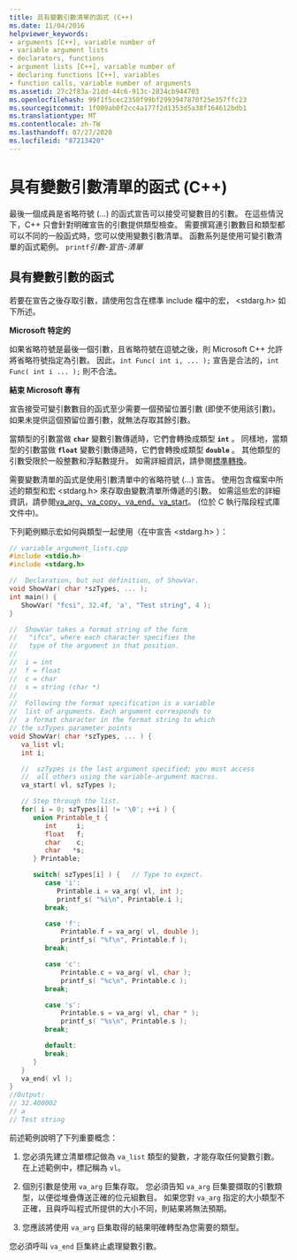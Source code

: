 ```yaml
---
title: 具有變數引數清單的函式 (C++)
ms.date: 11/04/2016
helpviewer_keywords:
- arguments [C++], variable number of
- variable argument lists
- declarators, functions
- argument lists [C++], variable number of
- declaring functions [C++], variables
- function calls, variable number of arguments
ms.assetid: 27c2f83a-21dd-44c6-913c-2834cb944703
ms.openlocfilehash: 99f1f5cec2350f99bf2993947870f25e357ffc23
ms.sourcegitcommit: 1f009ab0f2cc4a177f2d1353d5a38f164612bdb1
ms.translationtype: MT
ms.contentlocale: zh-TW
ms.lasthandoff: 07/27/2020
ms.locfileid: "87213420"
---
```

# <a name="functions-with-variable-argument-lists--c"></a>具有變數引數清單的函式 (C++)

最後一個成員是省略符號 (...) 的函式宣告可以接受可變數目的引數。 在這些情況下，C++ 只會針對明確宣告的引數提供類型檢查。 需要撰寫連引數數目和類型都可以不同的一般函式時，您可以使用變數引數清單。 函數系列是使用可變引數清單的函式範例。 `printf`*引數-宣告-清單*

## <a name="functions-with-variable-arguments"></a>具有變數引數的函式

若要在宣告之後存取引數，請使用包含在標準 include 檔中的宏， \<stdarg.h> 如下所述。

**Microsoft 特定的**

如果省略符號是最後一個引數，且省略符號在逗號之後，則 Microsoft C++ 允許將省略符號指定為引數。 因此，`int Func( int i, ... );` 宣告是合法的，`int Func( int i ... );` 則不合法。

**結束 Microsoft 專有**

宣告接受可變引數數目的函式至少需要一個預留位置引數 (即使不使用該引數)。 如果未提供這個預留位置引數，就無法存取其餘引數。

當類型的引數當做 **`char`** 變數引數傳遞時，它們會轉換成類型 **`int`** 。 同樣地，當類型的引數當做 **`float`** 變數引數傳遞時，它們會轉換成類型 **`double`** 。 其他類型的引數受限於一般整數和浮點數提升。 如需詳細資訊，請參閱[標準轉換](standard-conversions.md)。

需要變數清單的函式是使用引數清單中的省略符號 (...) 宣告。 使用包含檔案中所述的類型和宏 \<stdarg.h> 來存取由變數清單所傳遞的引數。 如需這些宏的詳細資訊，請參閱[va_arg、va_copy、va_end、va_start](../c-runtime-library/reference/va-arg-va-copy-va-end-va-start.md)。 (位於 C 執行階段程式庫文件中)。

下列範例顯示宏如何與類型一起使用（在中宣告 \<stdarg.h> ）：

```cpp
// variable_argument_lists.cpp
#include <stdio.h>
#include <stdarg.h>

//  Declaration, but not definition, of ShowVar.
void ShowVar( char *szTypes, ... );
int main() {
   ShowVar( "fcsi", 32.4f, 'a', "Test string", 4 );
}

//  ShowVar takes a format string of the form
//   "ifcs", where each character specifies the
//   type of the argument in that position.
//
//  i = int
//  f = float
//  c = char
//  s = string (char *)
//
//  Following the format specification is a variable
//  list of arguments. Each argument corresponds to
//  a format character in the format string to which
// the szTypes parameter points
void ShowVar( char *szTypes, ... ) {
   va_list vl;
   int i;

   //  szTypes is the last argument specified; you must access
   //  all others using the variable-argument macros.
   va_start( vl, szTypes );

   // Step through the list.
   for( i = 0; szTypes[i] != '\0'; ++i ) {
      union Printable_t {
         int     i;
         float   f;
         char    c;
         char   *s;
      } Printable;

      switch( szTypes[i] ) {   // Type to expect.
         case 'i':
            Printable.i = va_arg( vl, int );
            printf_s( "%i\n", Printable.i );
         break;

         case 'f':
             Printable.f = va_arg( vl, double );
             printf_s( "%f\n", Printable.f );
         break;

         case 'c':
             Printable.c = va_arg( vl, char );
             printf_s( "%c\n", Printable.c );
         break;

         case 's':
             Printable.s = va_arg( vl, char * );
             printf_s( "%s\n", Printable.s );
         break;

         default:
         break;
      }
   }
   va_end( vl );
}
//Output:
// 32.400002
// a
// Test string
```

前述範例說明了下列重要概念：

1. 您必須先建立清單標記做為 `va_list` 類型的變數，才能存取任何變數引數。 在上述範例中，標記稱為 `vl`。

1. 個別引數是使用 `va_arg` 巨集存取。 您必須告知 `va_arg` 巨集要擷取的引數類型，以便從堆疊傳送正確的位元組數目。 如果您對 `va_arg` 指定的大小類型不正確，且與呼叫程式所提供的大小不同，則結果將無法預期。

1. 您應該將使用 `va_arg` 巨集取得的結果明確轉型為您需要的類型。

您必須呼叫 `va_end` 巨集終止處理變數引數。
